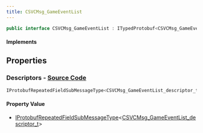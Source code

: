 ```yaml
---
title: CSVCMsg_GameEventList
---
```


```csharp
public interface CSVCMsg_GameEventList : ITypedProtobuf<CSVCMsg_GameEventList>, INativeHandle
```

#### Implements

## Properties

### **Descriptors** - [Source Code](https://github.com/swiftly-solution/swiftlys2/blob/main/managed/src/SwiftlyS2.Generated/Protobufs/Interfaces/CSVCMsg_GameEventList.cs#L13)

```csharp
IProtobufRepeatedFieldSubMessageType<CSVCMsg_GameEventList_descriptor_t> Descriptors { get; }
```

#### Property Value

- [IProtobufRepeatedFieldSubMessageType](/docs/api/shared/netmessages/iprotobufrepeatedfieldsubmessagetype-1)<[CSVCMsg_GameEventList_descriptor_t](/docs/api/shared/protobufdefinitions/csvcmsg_gameeventlist_descriptor_t)>

